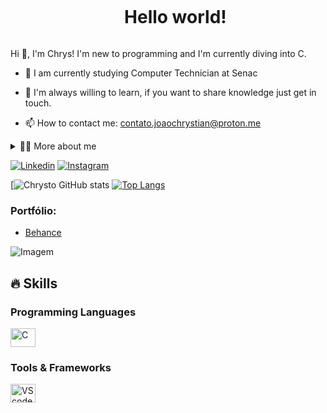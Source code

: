 <!--título-->
<div id="user-content-toc">
  <ul align="center">
    <summary><h1 style="display: inline-block">Hello world!</h1></summary>
</div>

<!-- Presentation -->
<p>
  Hi 👋, I'm Chrys! I'm new to programming and I'm currently diving into C.

  - 🌱 I am currently studying Computer Technician at Senac

  - 🔭 I'm always willing to learn, if you want to share knowledge just get in touch.

  - 📫 How to contact me: contato.joaochrystian@proton.me
</p>

<!-- Dropdown -->
<details>
  <summary>👨‍💻 More about me</summary>

  - 💬 I am 21 years old and currently live in Brazil. I have intermediate English and am starting to use the C language. I am also a graphic designer in my spare time, which helped me develop important skills such as creativity, communication, marketing and social media.

  - ⚡ I like reading, as well as watching movies and playing games! I believe that our personal interests contribute to a more accurate perception of things and to solving problems. \o/
</details>

<!-- Links -->
[![Linkedin](https://img.shields.io/badge/LinkedIn-0077B5?style=for-the-badge&logo=linkedin&logoColor=white)](https://www.linkedin.com/in/chrystoo/)
[![Instagram](https://img.shields.io/badge/Instagram-E4405F?style=for-the-badge&logo=instagram&logoColor=white)](https://www.instagram.com/chrystozzz/)

<!-- GithubStats -->
[![Chrysto GitHub stats](https://github-readme-stats.vercel.app/api?username=chrysto1&show_icons=true&theme=gotham)
[![Top Langs](https://github-readme-stats.vercel.app/api/top-langs/?username=chrysto1&show_icons=true&theme=gotham)](https://github.com/chrysto1/github-readme-stats)

<!-- Portfolio -->
### Portfólio:

- [Behance](https://www.behance.net/chrysto)

<!-- GIF -->
<p align="left">
  <img align="center" src="https://github.com/VariableBee/VariableBee/assets/77739311/4e9f41af-6b57-49a7-b15a-74322e96b4d7" alt="Imagem">
</p>

## 🔥 Skills
<!-- Skills: Programming Languages -->
  <div style="flex-basis: 48%;">
    <h3>Programming Languages</h3>
    <img align="center" alt="C" height="30" width="40" src="https://cdn.jsdelivr.net/gh/devicons/devicon/icons/c/c-original.svg">

  <!-- Skills: Tools & Frameworks -->
  <div style="flex-basis: 48%;">
    <h3>Tools & Frameworks</h3>
    <img align="center" alt="VScode" height="30" width="40" src="https://cdn.jsdelivr.net/gh/devicons/devicon/icons/vscode/vscode-original.svg">
    
